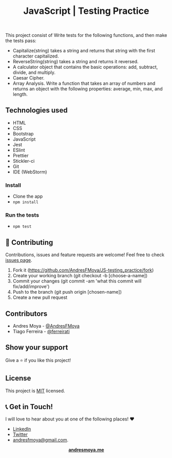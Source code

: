 <p>
  <h1 align="center">JavaScript | Testing Practice</h1>
</p>
<br>

This project consist of  Write tests for the following functions, and then make the tests pass:
- Capitalize(string) takes a string and returns that string with the first character capitalized.
- ReverseString(string) takes a string and returns it reversed.
- A calculator object that contains the basic operations: add, subtract, divide, and multiply.
- Caesar Cipher.
- Array Analysis. Write a function that takes an array of numbers and returns an object with the following properties: average, min, max, and length.

## Technologies used

- HTML
- CSS
- Bootstrap
- JavaScript
- Jest
- ESlint
- Prettier
- Stickler-ci
- Git
- IDE (WebStorm)

### Install
- Clone the app
- `npm install`

### Run the tests
- `npm test`

## 🤝 Contributing

Contributions, issues and feature requests are welcome! Feel free to check [issues page](https://github.com/AndresFMoya/JS-testing_practice/issues).

1. Fork it (https://github.com/AndresFMoya/JS-testing_practice/fork)
2. Create your working branch (git checkout -b [choose-a-name])
3. Commit your changes (git commit -am 'what this commit will fix/add/improve')
4. Push to the branch (git push origin [chosen-name])
5. Create a new pull request

## Contributors

- Andres Moya - [@AndresFMoya](https://github.com/AndresFMoya)
- Tiago Ferreira - [@ferreirati](https://github.com/ferreirati)

## Show your support

Give a ⭐️ if you like this project!

## License

This project is [MIT](https://github.com/AndresFMoya/JS-testing_practice/blob/develop/LICENSE) licensed.


## 📞 Get in Touch!
I will love to hear about you at one of the following places! :heart:

- [LinkedIn](https://www.linkedin.com/in/andres-f-moya/)
- [Twitter](https://www.twitter.com/andmedev/) 
- <andresfmoya@gmail.com>.

<p align="center">
  <strong>
    <a href="https://andresmoya.me">andresmoya.me</a>
</strong>
</p>
